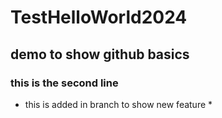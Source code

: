 # TestHelloWorld2024
## demo to show github basics
### this is the second line
* this is added in branch to show new feature *
